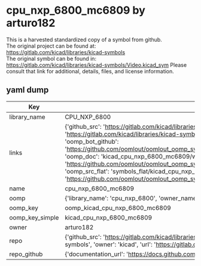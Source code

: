 # cpu_nxp_6800_mc6809 by arturo182  
This is a harvested standardized copy of a symbol from github.  
The original project can be found at:  
https://gitlab.com/kicad/libraries/kicad-symbols  
The original symbol can be found in:
https://gitlab.com/kicad/libraries/kicad-symbols/Video.kicad_sym
Please consult that link for additional, details, files, and license information.  
## yaml dump  
| Key | Value |  
| --- | --- |  
| library_name | CPU_NXP_6800 |  
| links | {'github_src': 'https://gitlab.com/kicad/libraries/kicad-symbols/Video.kicad_sym', 'github_src_repo': 'https://gitlab.com/kicad/libraries/kicad-symbols', 'oomp_bot': 'kicad_cpu_nxp_6800_mc6809/working', 'oomp_bot_github': 'https://github.com/oomlout/oomlout_oomp_symbol_bot/tree/main/kicad_cpu_nxp_6800_mc6809/working', 'oomp_doc': 'kicad_cpu_nxp_6800_mc6809/working', 'oomp_doc_github': 'https://github.com/oomlout/oomlout_oomp_symbol_doc/tree/main/kicad_cpu_nxp_6800_mc6809/working', 'oomp_src_flat': 'symbols_flat/kicad_cpu_nxp_6800_mc6809/working', 'oomp_src_flat_github': 'https://github.com/oomlout/oomlout_oomp_symbol_src/tree/main/kicad_cpu_nxp_6800_mc6809/working'} |  
| name | cpu_nxp_6800_mc6809 |  
| oomp | {'library_name': 'cpu_nxp_6800', 'owner_name': 'kicad', 'symbol_name': 'cpu_nxp_6800_mc6809'} |  
| oomp_key | oomp_kicad_cpu_nxp_6800_mc6809 |  
| oomp_key_simple | kicad_cpu_nxp_6800_mc6809 |  
| owner | arturo182 |  
| repo | {'github_src': 'https://gitlab.com/kicad/libraries/kicad-symbols/Video.kicad_sym', 'name': 'libraries/kicad-symbols', 'owner': 'kicad', 'url': 'https://gitlab.com/kicad/libraries/kicad-symbols'} |  
| repo_github | {'documentation_url': 'https://docs.github.com/rest/repos/repos#get-a-repository', 'message': 'Not Found'} |  

